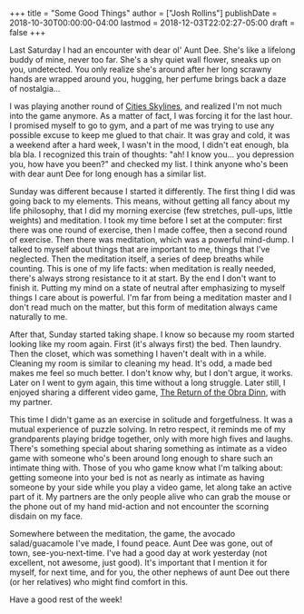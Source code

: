 +++
title = "Some Good Things"
author = ["Josh Rollins"]
publishDate = 2018-10-30T00:00:00-04:00
lastmod = 2018-12-03T22:02:27-05:00
draft = false
+++

Last Saturday I had an encounter with dear ol' Aunt Dee. She's like a lifelong buddy of mine, never too far. She's a shy quiet wall flower, sneaks up on you, undetected. You only realize she's around after her long scrawny hands are wrapped around you, hugging, her perfume brings back a daze of nostalgia...

<!--more-->

I was playing another round of [Cities Skylines](https://en.wikipedia.org/wiki/Cities:%5FSkylines), and realized I'm not much into the game anymore. As a matter of fact, I was forcing it for the last hour. I promised myself to go to gym, and a part of me was trying to use any possible excuse to keep me glued to that chair. It was gray and cold, it was a weekend after a hard week, I wasn't in the mood, I didn't eat enough, bla bla bla. I recognized this train of thoughts: "ah! I know you... you depression you, how have you been?" and checked my list. I think anyone who's been with dear aunt Dee for long enough has a similar list.

Sunday was different because I started it differently. The first thing I did was going back to my elements. This means, without getting all fancy about my life philosophy, that I did my morning exercise (few stretches, pull-ups, little weights) and meditation. I took my time before I set at the computer: first there was one round of exercise, then I made coffee, then a second round of exercise. Then there was meditation, which was a powerful mind-dump. I talked to myself about things that are important to me, things that I've neglected. Then the meditation itself, a series of deep breaths while counting. This is one of my life facts: when meditation is really needed, there's always strong resistance to it at start. By the end I don't want to finish it. Putting my mind on a state of neutral after emphasizing to myself things I care about is powerful. I'm far from being a meditation master and I don't read much on the matter, but this form of meditation always came naturally to me.

After that, Sunday started taking shape. I know so because my room started looking like my room again. First (it's always first) the bed. Then laundry. Then the closet, which was something I haven't dealt with in a while. Cleaning my room is similar to cleaning my head. It's odd, a made bed makes me feel so much better. I don't know why, but I don't argue, it works. Later on I went to gym again, this time without a long struggle. Later still, I enjoyed sharing a different video game, [The Return of the Obra Dinn](https://en.wikipedia.org/wiki/Return%5Fof%5Fthe%5FObra%5FDinn), with my partner.

This time I didn't game as an exercise in solitude and forgetfulness. It was a mutual experience of puzzle solving. In retro respect, it reminds me of my grandparents playing bridge together, only with more high fives and laughs. There's something special about sharing something as intimate as a video game with someone who's been around long enough to share such an intimate thing with. Those of you who game know what I'm talking about: getting someone into your bed is not as nearly as intimate as having someone by your side while you play a video game, let along take an active part of it. My partners are the only people alive who can grab the mouse or the phone out of my hand mid-action and not encounter the scorning disdain on my face.

Somewhere between the meditation, the game, the avocado salad/guacamole I've made, I found peace. Aunt Dee was gone, out of town, see-you-next-time. I've had a good day at work yesterday (not excellent, not awesome, just good). It's important that I mention it for myself, for next time, and for you, the other nephews of aunt Dee out there (or her relatives) who might find comfort in this.

Have a good rest of the week!